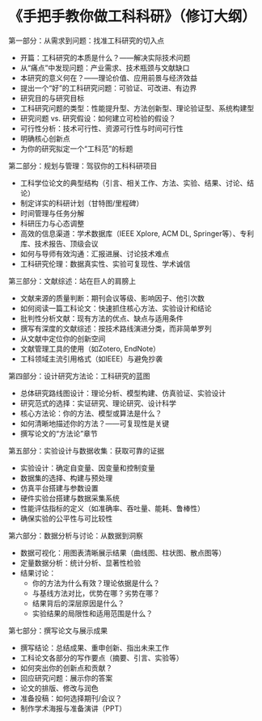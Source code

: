 # 《手把手教你做工科科研》（修订大纲）

第一部分：从需求到问题：找准工科研究的切入点

* 开篇：工科研究的本质是什么？——解决实际技术问题
* 从“痛点”中发现问题：产业需求、技术瓶颈与文献缺口
* 本研究的意义何在？——理论价值、应用前景与经济效益
* 提出一个“好”的工科研究问题：可验证、可改进、有边界
* 研究目的与研究目标
* 工科研究问题的类型：性能提升型、方法创新型、理论验证型、系统构建型
* 研究问题 vs. 研究假设：如何建立可检验的假设？
* 可行性分析：技术可行性、资源可行性与时间可行性
* 明确核心创新点
* 为你的研究拟定一个“工科范”的标题

第二部分：规划与管理：驾驭你的工科科研项目

* 工科学位论文的典型结构（引言、相关工作、方法、实验、结果、讨论、结论）
* 制定详实的科研计划（甘特图/里程碑）
* 时间管理与任务分解
* 科研压力与心态调整
* 高效的信息渠道：学术数据库（IEEE Xplore, ACM DL, Springer等）、专利库、技术报告、顶级会议
* 如何与导师有效沟通：汇报进展、讨论技术难点
* 工科研究伦理：数据真实性、实验可复现性、学术诚信

第三部分：文献综述：站在巨人的肩膀上

* 文献来源的质量判断：期刊会议等级、影响因子、他引次数
* 如何阅读一篇工科论文：快速抓住核心方法、实验设计和结论
* 批判性分析文献：现有方法的优点、缺点与适用条件
* 撰写有深度的文献综述：按技术路线演进分类，而非简单罗列
* 从文献中定位你的创新空间
* 文献管理工具的使用（如Zotero, EndNote）
* 工科领域主流引用格式（如IEEE）与避免抄袭

第四部分：设计研究方法论：工科研究的蓝图

* 总体研究路线图设计：理论分析、模型构建、仿真验证、实验设计
* 研究范式的选择：实证研究、理论研究、设计科学
* 核心方法论：你的方法、模型或算法是什么？
* 如何清晰地描述你的方法？——可复现性是关键
* 撰写论文的“方法论”章节

第五部分：实验设计与数据收集：获取可靠的证据

* 实验设计：确定自变量、因变量和控制变量
* 数据集的选择、构建与预处理
* 仿真平台搭建与参数设置
* 硬件实验台搭建与数据采集系统
* 性能评估指标的定义（如准确率、吞吐量、能耗、鲁棒性）
* 确保实验的公平性与可比较性

第六部分：数据分析与讨论：从数据到洞察

* 数据可视化：用图表清晰展示结果（曲线图、柱状图、散点图等）
* 定量数据分析：统计分析、显著性检验
* 结果讨论：
  * 你的方法为什么有效？理论依据是什么？
  * 与基线方法对比，优势在哪？劣势在哪？
  * 结果背后的深层原因是什么？
  * 实验结果的局限性和适用范围是什么？

第七部分：撰写论文与展示成果

* 撰写结论：总结成果、重申创新、指出未来工作
* 工科论文各部分的写作要点（摘要、引言、实验等）
* 如何突出你的创新点和贡献？
* 回应研究问题：展示你的答案
* 论文的排版、修改与润色
* 准备投稿：如何选择期刊/会议？
* 制作学术海报与准备演讲（PPT）
